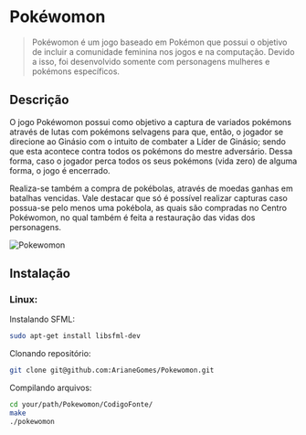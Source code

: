 # Pokéwomon
> Pokéwomon é um jogo baseado em Pokémon que possui o objetivo de incluir a comunidade feminina nos jogos e na computação. Devido a isso, foi desenvolvido somente com personagens mulheres e pokémons específicos.

## Descrição

O jogo Pokéwomon possui como objetivo a captura de variados pokémons através de
lutas com pokémons selvagens para que, então, o jogador se direcione ao Ginásio com o intuito
de combater a Líder de Ginásio; sendo que esta acontece contra todos os pokémons do mestre
adversário. Dessa forma, caso o jogador perca todos os seus pokémons (vida zero) de alguma
forma, o jogo é encerrado.

Realiza-se também a compra de pokébolas, através de moedas ganhas em batalhas
vencidas. Vale destacar que só é possível realizar capturas caso possua-se pelo menos uma
pokébola, as quais são compradas no Centro Pokéwomon, no qual também é feita a restauração
das vidas dos personagens.

![Pokewomon](https://uploaddeimagens.com.br/images/002/064/794/original/header.png?1556211557)

## Instalação

### Linux:

Instalando SFML:

```sh
sudo apt-get install libsfml-dev
```

Clonando repositório:

```sh
git clone git@github.com:ArianeGomes/Pokewomon.git
```

Compilando arquivos:

```sh
cd your/path/Pokewomon/CodigoFonte/
make
./pokewomon
```